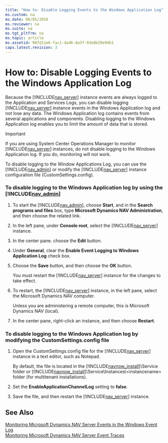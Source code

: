 ```yaml
---
title: "How to: Disable Logging Events to the Windows Application Log"
ms.custom: na
ms.date: 06/05/2016
ms.reviewer: na
ms.suite: na
ms.tgt_pltfrm: na
ms.topic: article
ms.assetid: 98fd11e6-fac1-4ad6-8a3f-93e8b39e94b1
caps.latest.revision: 3
---
```

# How to: Disable Logging Events to the Windows Application Log
Because the [!INCLUDE[nav_server](includes/nav_server_md.md)] instance events are always logged to the Application and Services Logs, you can disable logging [!INCLUDE[nav_server](includes/nav_server_md.md)] instance events in the Windows Application log and not lose any data. The Windows Application log contains events from several applications and components. Disabling logging to the Windows Application log enables you to limit the amount of data that is stored.  
  
> [!IMPORTANT]  
>  If you are using System Center Operations Manager to monitor [!INCLUDE[nav_server](includes/nav_server_md.md)] instances, do not disable logging to the Windows Application log. If you do, monitoring will not work.  
  
 To disable logging to the Window Applications Log, you can use the [!INCLUDE[nav_admin](includes/nav_admin_md.md)] or modify the [!INCLUDE[nav_server](includes/nav_server_md.md)] instance configuration file \(CustomSettings.config\).  
  
### To disable logging to the Windows Application log by using the [!INCLUDE[nav_admin](includes/nav_admin_md.md)]  
  
1.  To start the [!INCLUDE[nav_admin](includes/nav_admin_md.md)], choose **Start**, and in the **Search programs and files** box, type **Microsoft Dynamics NAV Administration**, and then choose the related link.  
  
2.  In the left pane, under **Console root**, select the [!INCLUDE[nav_server](includes/nav_server_md.md)] instance.  
  
3.  In the center pane. choose the **Edit** button.  
  
4.  Under **General**, clear the **Enable Event Logging to Windows Application Log** check box.  
  
5.  Choose the **Save** button, and then choose the **OK** button.  
  
     You must restart the [!INCLUDE[nav_server](includes/nav_server_md.md)] instance for the changes to take effect.  
  
6.  To restart, the [!INCLUDE[nav_server](includes/nav_server_md.md)] instance, in the left pane, select the Microsoft Dynamics NAV computer.  
  
     Unless you are administering a remote computer, this is Microsoft Dynamics NAV \(local\).  
  
7.  In the center pane, right\-click an instance, and then choose **Restart**.  
  
### To disable logging to the Windows Application log by modifying the CustomSettings.config file  
  
1.  Open the CustomSettings.config file for the [!INCLUDE[nav_server](includes/nav_server_md.md)] instance in a text editor, such as Notepad.  
  
     By default, the file is located in the [!INCLUDE[navnow_install](includes/navnow_install_md.md)]\\Service folder or [!INCLUDE[navnow_install](includes/navnow_install_md.md)]\\Service\\Instances\\\<instancename\> folder \(for multitenant installations\).  
  
2.  Set the **EnableApplicationChannelLog** setting to **false**.  
  
3.  Save the file, and then restart the [!INCLUDE[nav_server](includes/nav_server_md.md)] instance.  
  
## See Also  
 [Monitoring Microsoft Dynamics NAV Server Events in the Windows Event Log](Monitoring-Microsoft-Dynamics-NAV-Server-Events-in-the-Windows-Event-Log.md)   
 [Monitoring Microsoft Dynamics NAV Server Event Traces](Monitoring-Microsoft-Dynamics-NAV-Server-Event-Traces.md)